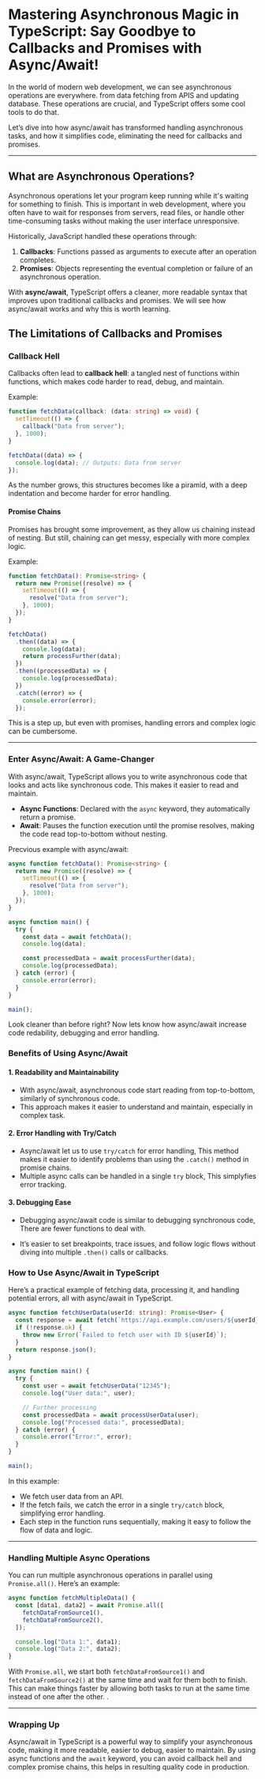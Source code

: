 # Mastering Asynchronous Magic in TypeScript: Say Goodbye to Callbacks and Promises with Async/Await!

In the world of modern web development, we can see asynchronous operations are everywhere. from data fetching from APIS and updating database. These operations are crucial, and TypeScript offers some cool tools to do that.

Let’s dive into how async/await has transformed handling asynchronous tasks, and how it simplifies code, eliminating the need for callbacks and promises.

---

## What are Asynchronous Operations?

Asynchronous operations let your program keep running while it's waiting for something to finish. This is important in web development, where you often have to wait for responses from servers, read files, or handle other time-consuming tasks without making the user interface unresponsive.

Historically, JavaScript handled these operations through:

1. **Callbacks**: Functions passed as arguments to execute after an operation completes.
2. **Promises**: Objects representing the eventual completion or failure of an asynchronous operation.

With **async/await**, TypeScript offers a cleaner, more readable syntax that improves upon traditional callbacks and promises. We will see how async/await works and why this is worth learning.

## The Limitations of Callbacks and Promises

### Callback Hell

Callbacks often lead to **callback hell**: a tangled nest of functions within functions, which makes code harder to read, debug, and maintain.

Example:

```typescript
function fetchData(callback: (data: string) => void) {
  setTimeout(() => {
    callback("Data from server");
  }, 1000);
}

fetchData((data) => {
  console.log(data); // Outputs: Data from server
});
```

As the number grows, this structures becomes like a piramid, with a deep indentation and become harder for error handling.

#### Promise Chains

Promises has brought some improvement, as they allow us chaining instead of nesting. But still, chaining can get messy, especially with more complex logic.

Example:

```typescript
function fetchData(): Promise<string> {
  return new Promise((resolve) => {
    setTimeout(() => {
      resolve("Data from server");
    }, 1000);
  });
}

fetchData()
  .then((data) => {
    console.log(data);
    return processFurther(data);
  })
  .then((processedData) => {
    console.log(processedData);
  })
  .catch((error) => {
    console.error(error);
  });
```

This is a step up, but even with promises, handling errors and complex logic can be cumbersome.

---

### Enter Async/Await: A Game-Changer

With async/await, TypeScript allows you to write asynchronous code that looks and acts like synchronous code. This makes it easier to read and maintain.

- **Async Functions**: Declared with the `async` keyword, they automatically return a promise.
- **Await**: Pauses the function execution until the promise resolves, making the code read top-to-bottom without nesting.

Precvious example with async/await:

```typescript
async function fetchData(): Promise<string> {
  return new Promise((resolve) => {
    setTimeout(() => {
      resolve("Data from server");
    }, 1000);
  });
}

async function main() {
  try {
    const data = await fetchData();
    console.log(data);

    const processedData = await processFurther(data);
    console.log(processedData);
  } catch (error) {
    console.error(error);
  }
}

main();
```

Look cleaner than before right? Now lets know how async/await increase code redability, debugging and error handling.

### Benefits of Using Async/Await

#### 1. **Readability and Maintainability**

- With async/await, asynchronous code start reading from top-to-bottom, similarly of synchronous code.
- This approach makes it easier to understand and maintain, especially in complex task.

#### 2. **Error Handling with Try/Catch**

- Async/await let us to use `try/catch` for error handling, This method makes it easier to identify problems than using the `.catch()` method in promise chains.
- Multiple async calls can be handled in a single `try` block, This simplyfies error tracking.

#### 3. **Debugging Ease**

- Debugging async/await code is similar to debugging synchronous code, There are fewer functions to deal with.

- It’s easier to set breakpoints, trace issues, and follow logic flows without diving into multiple `.then()` calls or callbacks.

### How to Use Async/Await in TypeScript

Here’s a practical example of fetching data, processing it, and handling potential errors, all with async/await in TypeScript.

```typescript
async function fetchUserData(userId: string): Promise<User> {
  const response = await fetch(`https://api.example.com/users/${userId}`);
  if (!response.ok) {
    throw new Error(`Failed to fetch user with ID ${userId}`);
  }
  return response.json();
}

async function main() {
  try {
    const user = await fetchUserData("12345");
    console.log("User data:", user);

    // Further processing
    const processedData = await processUserData(user);
    console.log("Processed data:", processedData);
  } catch (error) {
    console.error("Error:", error);
  }
}

main();
```

In this example:

- We fetch user data from an API.
- If the fetch fails, we catch the error in a single `try/catch` block, simplifying error handling.
- Each step in the function runs sequentially, making it easy to follow the flow of data and logic.

---

### Handling Multiple Async Operations

You can run multiple asynchronous operations in parallel using `Promise.all()`. Here’s an example:

```typescript
async function fetchMultipleData() {
  const [data1, data2] = await Promise.all([
    fetchDataFromSource1(),
    fetchDataFromSource2(),
  ]);

  console.log("Data 1:", data1);
  console.log("Data 2:", data2);
}
```

With `Promise.all`, we start both `fetchDataFromSource1()` and `fetchDataFromSource2()` at the same time and wait for them both to finish. This can make things faster by allowing both tasks to run at the same time instead of one after the other.
.

---

### Wrapping Up

Async/await in TypeScript is a powerful way to simplify your asynchronous code, making it more readable, easier to debug, easier to maintain. By using async functions and the `await` keyword, you can avoid callback hell and complex promise chains, this helps in resulting quality code in production.
